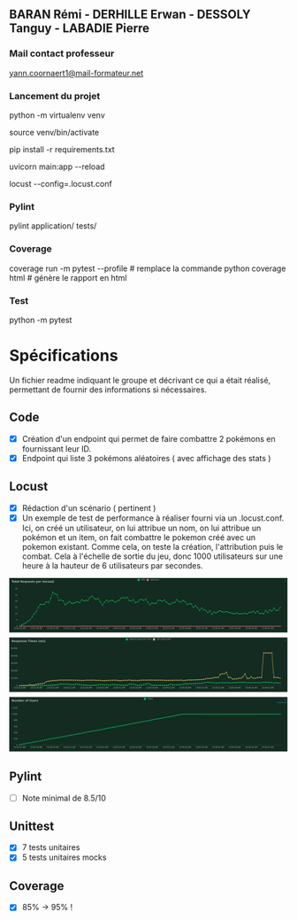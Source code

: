 ## BARAN Rémi - DERHILLE Erwan - DESSOLY Tanguy - LABADIE Pierre 


### Mail contact professeur
yann.coornaert1@mail-formateur.net


### Lancement du projet
python -m virtualenv venv

source venv/bin/activate 

pip install -r requirements.txt

uvicorn main:app --reload 

locust --config=.locust.conf

### Pylint
pylint application/ tests/

### Coverage
coverage run -m pytest --profile # remplace la commande python
coverage html # génère le rapport en html

### Test
python -m pytest

# Spécifications

Un fichier readme indiquant le groupe et décrivant ce qui a était réalisé, permettant de fournir des informations si nécessaires.

## Code
- [X] Création d'un endpoint qui permet de faire combattre 2 pokémons en fournissant leur ID.
- [X] Endpoint qui liste 3 pokémons aléatoires ( avec affichage des stats )

## Locust
- [X] Rédaction d'un scénario ( pertinent )
- [X] Un exemple de test de performance à réaliser fourni via un .locust.conf.
 Ici, on créé un utilisateur, on lui attribue un nom, on lui attribue un pokémon et un item, on fait combattre le pokemon créé avec un pokemon existant. Comme cela, on teste la création, l'attribution puis le combat. Cela à l'échelle de sortie du jeu, donc 1000 utilisateurs sur une heure à la hauteur de 6 utilisateurs par secondes.

![graph](graph.png)

## Pylint
- [ ] Note minimal de 8.5/10

## Unittest
- [X] 7 tests unitaires
- [X] 5 tests unitaires mocks

## Coverage
- [X] 85% -> 95% ! 